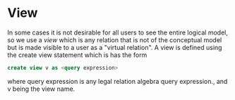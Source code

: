  # View
 In some cases it is not desirable for all users to see the entire logical model, so we use a *view*  which is any relation that is not of the conceptual model but is made visible to a user as a "virtual relation".
 A view is defined using the create view statement which is has the form 
 ```sql
 create view v as <query expression>
``` 
where query expression is any legal relation algebra query expression., and v being the view name.
